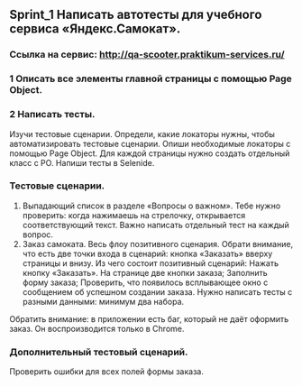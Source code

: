 ﻿## Sprint_1 Написать автотесты для учебного сервиса «Яндекс.Самокат».
###     Ссылка на сервис: http://qa-scooter.praktikum-services.ru/

### 1 Описать все элементы главной страницы с помощью Page Object.
### 2 Написать тесты.
Изучи тестовые сценарии.
Определи, какие локаторы нужны, чтобы автоматизировать тестовые сценарии.
Опиши необходимые локаторы с помощью Page Object.
Для каждой страницы нужно создать отдельный класс с PO. Напиши тесты в Selenide.
### Тестовые сценарии.
1) Выпадающий список в разделе «Вопросы о важном». Тебе нужно проверить: когда нажимаешь на стрелочку, открывается соответствующий текст. Важно написать отдельный тест на каждый вопрос.
2) Заказ самоката. Весь флоу позитивного сценария. Обрати внимание, что есть две точки входа в сценарий: кнопка «Заказать» вверху страницы и внизу.
   Из чего состоит позитивный сценарий:
   Нажать кнопку «Заказать». На странице две кнопки заказа;
   Заполнить форму заказа;
   Проверить, что появилось всплывающее окно с сообщением об успешном создании заказа.
   Нужно написать тесты с разными данными: минимум два набора.

Обратить внимание: в приложении есть баг, который не даёт оформить заказ. Он воспроизводится только в Chrome.
### Дополнительный тестовый сценарий.
Проверить ошибки для всех полей формы заказа.
